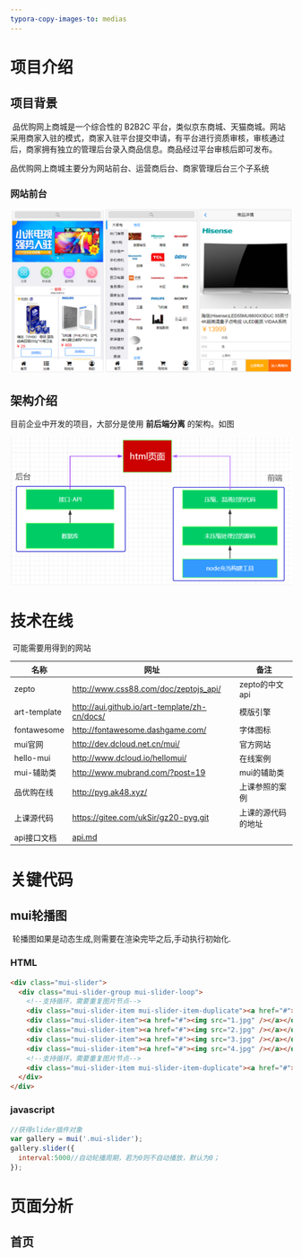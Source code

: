 ```yaml
---
typora-copy-images-to: medias
---
```


# 项目介绍

## 项目背景

​	品优购网上商城是一个综合性的 B2B2C 平台，类似京东商城、天猫商城。网站采用商家入驻的模式，商家入驻平台提交申请，有平台进行资质审核，审核通过后，商家拥有独立的管理后台录入商品信息。商品经过平台审核后即可发布。

​	品优购网上商城主要分为网站前台、运营商后台、商家管理后台三个子系统

### 网站前台

![1533787367988](medias/1533787367988.png)

## 架构介绍		

​	目前企业中开发的项目，大部分是使用 **前后端分离** 的架构。如图 

![1533791423210](medias/1533791423210.png)

# 技术在线

​	可能需要用得到的网站

| 名称         | 网址                                          | 备注               |
| ------------ | --------------------------------------------- | ------------------ |
| zepto        | http://www.css88.com/doc/zeptojs_api/         | zepto的中文api     |
| art-template | http://aui.github.io/art-template/zh-cn/docs/ | 模版引擎           |
| fontawesome  | http://fontawesome.dashgame.com/              | 字体图标           |
| mui官网      | http://dev.dcloud.net.cn/mui/                 | 官方网站           |
| hello-mui    | http://www.dcloud.io/hellomui/                | 在线案例           |
| mui-辅助类   | http://www.mubrand.com/?post=19               | mui的辅助类        |
| 品优购在线   | http://pyg.ak48.xyz/                          | 上课参照的案例     |
| 上课源代码   | https://gitee.com/ukSir/gz20-pyg.git          | 上课的源代码的地址 |
| api接口文档  | [api.md](api.md)                              |                    |



# 关键代码

## mui轮播图

​	轮播图如果是动态生成,则需要在渲染完毕之后,手动执行初始化.

### HTML

```html
<div class="mui-slider">
  <div class="mui-slider-group mui-slider-loop">
    <!--支持循环，需要重复图片节点-->
    <div class="mui-slider-item mui-slider-item-duplicate"><a href="#"><img src="4.jpg" /></a></div>
    <div class="mui-slider-item"><a href="#"><img src="1.jpg" /></a></div>
    <div class="mui-slider-item"><a href="#"><img src="2.jpg" /></a></div>
    <div class="mui-slider-item"><a href="#"><img src="3.jpg" /></a></div>
    <div class="mui-slider-item"><a href="#"><img src="4.jpg" /></a></div>
    <!--支持循环，需要重复图片节点-->
    <div class="mui-slider-item mui-slider-item-duplicate"><a href="#"><img src="1.jpg" /></a></div>
  </div>
</div>
```

### javascript

```javascript
//获得slider插件对象
var gallery = mui('.mui-slider');
gallery.slider({
  interval:5000//自动轮播周期，若为0则不自动播放，默认为0；
});
```

# 页面分析

## 首页
